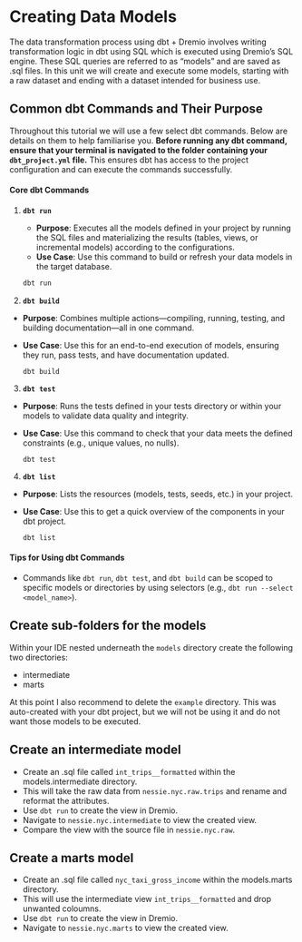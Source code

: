 # Creating Data Models

The data transformation process using dbt + Dremio involves writing transformation logic in dbt using SQL which is executed using Dremio’s SQL engine. These SQL queries are referred to as “models” and are saved as .sql files. In this unit we will create and execute some models, starting with a raw dataset and ending with a dataset intended for business use.

## Common dbt Commands and Their Purpose

Throughout this tutorial we will use a few select dbt commands. Below are details on them to help familiarise you. **Before running any dbt command, ensure that your terminal is navigated to the folder containing your `dbt_project.yml` file.** This ensures dbt has access to the project configuration and can execute the commands successfully.

#### **Core dbt Commands**

1. **`dbt run`**
   - **Purpose**: Executes all the models defined in your project by running the SQL files and materializing the results (tables, views, or incremental models) according to the configurations.
   - **Use Case**: Use this command to build or refresh your data models in the target database.

   ```bash
   dbt run
   ```

2. **`dbt build`**

- **Purpose**: Combines multiple actions—compiling, running, testing, and building documentation—all in one command.
- **Use Case**: Use this for an end-to-end execution of models, ensuring they run, pass tests, and have documentation updated.
    
    ```
    dbt build
    ```

3. **`dbt test`**

- **Purpose**: Runs the tests defined in your tests directory or within your models to validate data quality and integrity.
- **Use Case**: Use this command to check that your data meets the defined constraints (e.g., unique values, no nulls).

    ```
    dbt test
    ```

4. **`dbt list`**

- **Purpose**: Lists the resources (models, tests, seeds, etc.) in your project.
- **Use Case**: Use this to get a quick overview of the components in your dbt project.

    ```
    dbt list
    ```

#### Tips for Using dbt Commands

- Commands like `dbt run`, `dbt test`, and `dbt build` can be scoped to specific models or directories by using selectors (e.g., `dbt run --select <model_name>`).


## Create sub-folders for the models

Within your IDE nested underneath the `models` directory create the following two directories:
 - intermediate
 - marts

At this point I also recommend to delete the `example` directory. This was auto-created with your dbt project, but we will not be using it and do not want those models to be executed.

## Create an intermediate model

- Create an .sql file called `int_trips__formatted` within the models.intermediate directory. 
- This will take the raw data from `nessie.nyc.raw.trips` and rename and reformat the attributes.
- Use `dbt run` to create the view in Dremio.
- Navigate to `nessie.nyc.intermediate` to view the created view.
- Compare the view with the source file in `nessie.nyc.raw`.

## Create a marts model

- Create an .sql file called `nyc_taxi_gross_income` within the models.marts directory. 
- This will use the intermediate view `int_trips__formatted` and drop unwanted coloumns.
- Use `dbt run` to create the view in Dremio.
- Navigate to `nessie.nyc.marts` to view the created view.
